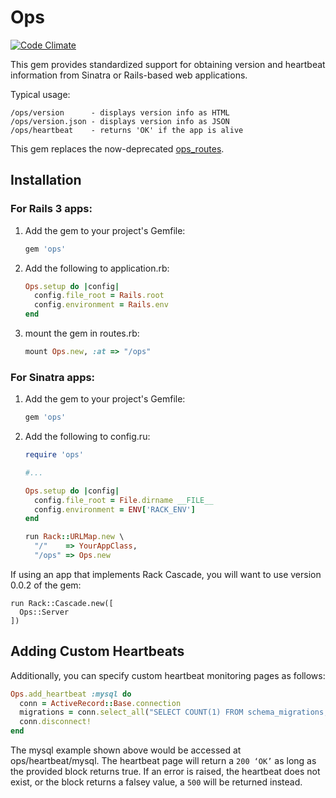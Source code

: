 Ops
===

[![Code Climate](https://codeclimate.com/github/primedia/ops.png)](https://codeclimate.com/github/primedia/ops)

This gem provides standardized support for obtaining version and heartbeat information from Sinatra or Rails-based web applications.

Typical usage:

```
/ops/version      - displays version info as HTML
/ops/version.json - displays version info as JSON
/ops/heartbeat    - returns 'OK' if the app is alive
```

This gem replaces the now-deprecated [ops_routes](https://github.com/primedia/ops_routes).

Installation
------------

### For Rails 3 apps:

1. Add the gem to your project's Gemfile:
    ```ruby
    gem 'ops'
    ```

2. Add the following to application.rb:

    ```ruby
    Ops.setup do |config|
      config.file_root = Rails.root
      config.environment = Rails.env
    end
    ```

3. mount the gem in routes.rb:

    ```ruby
    mount Ops.new, :at => "/ops"
    ```

### For Sinatra apps:

1. Add the gem to your project's Gemfile:

    ```ruby
    gem 'ops'
    ```

2. Add the following to config.ru:

    ```ruby
    require 'ops'

    #...

    Ops.setup do |config|
      config.file_root = File.dirname __FILE__
      config.environment = ENV['RACK_ENV']
    end

    run Rack::URLMap.new \
      "/"    => YourAppClass,
      "/ops" => Ops.new
    ```
If using an app that implements Rack Cascade, you will want to use version 0.0.2 of the gem:

    run Rack::Cascade.new([
      Ops::Server
    ])

Adding Custom Heartbeats
------------------------

Additionally, you can specify custom heartbeat monitoring pages as follows:

```ruby
Ops.add_heartbeat :mysql do
  conn = ActiveRecord::Base.connection
  migrations = conn.select_all("SELECT COUNT(1) FROM schema_migrations;") 
  conn.disconnect!
end
```

The mysql example shown above would be accessed at ops/heartbeat/mysql. The heartbeat page will return a `200 ‘OK’` as long as the provided block returns true. If an error is raised, the heartbeat does not exist, or the block returns a falsey value, a `500` will be returned instead.
